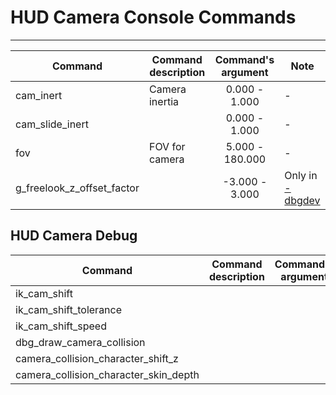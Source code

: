 # HUD Camera Console Commands

___

| Command | Command description | Command's argument | Note |
|---|---|:---:|---|
| cam_inert | Camera inertia | 0.000 - 1.000 | - |
| cam_slide_inert |  | 0.000 - 1.000 | - |
| fov | FOV for camera | 5.000 - 180.000 | - |
| g_freelook_z_offset_factor |  | -3.000 - 3.000 | Only in [-dbgdev](../../engine/command-line-switches.md) |

## HUD Camera Debug

| Command | Command description | Command's argument | Note |
|---|---|:---:|---|
| ik_cam_shift |  |  |  |
| ik_cam_shift_tolerance  |  |  |  |
| ik_cam_shift_speed |  |  |  |
| dbg_draw_camera_collision |  |  |  |
| camera_collision_character_shift_z |  |  |  |
| camera_collision_character_skin_depth |  |  |  |

